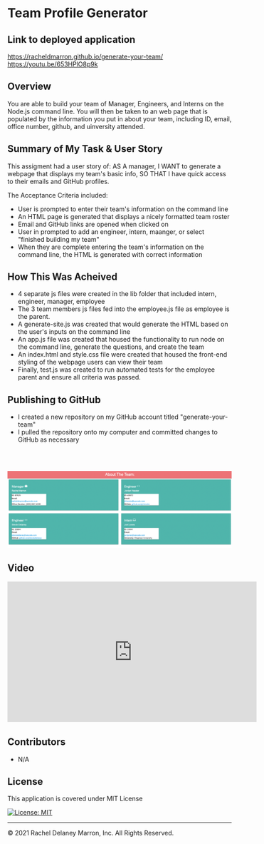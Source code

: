# Team Profile Generator

## Link to deployed application 
<a href="https://racheldmarron.github.io/generate-your-team/">https://racheldmarron.github.io/generate-your-team/</a>
<a href="https://youtu.be/653HPlO8p9k">https://youtu.be/653HPlO8p9k</a>

## Overview 
You are able to build your team of Manager, Engineers, and Interns on the Node.js command line. You will then be taken to an web page that is populated by the information you put in about your team, including ID, email, office number, github, and uinversity attended. 

## Summary of My Task & User Story 
This assigment had a user story of: AS A manager, I WANT to generate a webpage that displays my team's basic info, SO THAT I have quick access to their emails and GitHub profiles. 

The Acceptance Criteria included: 
<ul><li>User is prompted to enter their team's information on the command line</li>
<li>An HTML page is generated that displays a nicely formatted team roster</li>
<li>Email and GitHub links are opened when clicked on</li>
<li>User in prompted to add an engineer, intern, maanger, or select "finished building my team"</li>
<li>When they are complete entering the team's information on the command line, the HTML is generated with correct information</li></ul>

## How This Was Acheived
<ul>
<li>4 separate js files were created in the lib folder that included intern, engineer, manager, employee</li>
<li>The 3 team members js files fed into the employee.js file as employee is the parent.</li>
<li>A generate-site.js was created that would generate the HTML based on the user's inputs on the command line</li>
<li>An app.js file was created that housed the functionality to run node on the command line, generate the questions, and create the team</li>
<li>An index.html and style.css file were created that housed the front-end styling of the webpage users can view their team</li>
<li>Finally, test.js was created to run automated tests for the employee parent and ensure all criteria was passed.</li>
  </ul>

## Publishing to GitHub
<ul>
  <li>I created a new repository on my GitHub account titled "generate-your-team"</li>
  <li>I pulled the repository onto my computer and committed changes to GitHub as necessary</li>
</ul>
<br><br> 

![](./assets/team-profile-1.png)

## Video 
<iframe width="560" height="315" src="https://www.youtube.com/embed/653HPlO8p9k" title="YouTube video player" frameborder="0" allow="accelerometer; autoplay; clipboard-write; encrypted-media; gyroscope; picture-in-picture" allowfullscreen></iframe>

## Contributors

- N/A

## License

This application is covered under MIT License    

[![License: MIT](https://img.shields.io/badge/License-MIT-blue.svg)](https://opensource.org/licenses/MIT)

- - -

© 2021 Rachel Delaney Marron, Inc. All Rights Reserved.
